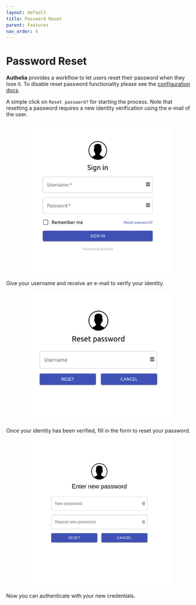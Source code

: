 ```yaml
---
layout: default
title: Password Reset
parent: Features
nav_order: 4
---
```


# Password Reset

**Authelia** provides a workflow to let users reset their password when they lose it.
To disable reset password functionality please see the [configuration docs](../configuration/authentication/index.md#disable_reset_password).

A simple click on `Reset password?` for starting the process. Note that resetting a
password requires a new identity verification using the e-mail of the user.

<p align="center">
  <img src="../images/1FA.png" width="400">
</p>

Give your username and receive an e-mail to verify your identity.

<p align="center">
  <img src="../images/RESET-PASSWORD-STEP1.png" width="400">
</p>

Once your identity has been verified, fill in the form to reset your password.

<p align="center">
  <img src="../images/RESET-PASSWORD-STEP2.png" width="400">
</p>

Now you can authenticate with your new credentials.